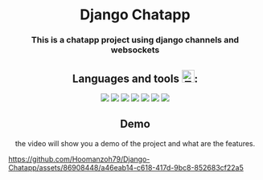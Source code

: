 <h1 align="center">
Django Chatapp
</h1>

<space>
	
<h3 align="center">
 This is a chatapp project using django channels and websockets 
</h3>

<space>
	
<h2 align="center">
Languages and tools <img src="https://raw.githubusercontent.com/Tarikul-Islam-Anik/Animated-Fluent-Emojis/master/Emojis/Objects/Toolbox.png" alt="Toolbox" width="25" height="25" />:
</h2>

<space>
	
<div align="center">
	<img src="https://skillicons.dev/icons?i=python"/>
	<img src="https://skillicons.dev/icons?i=django"/>
	<img src="https://skillicons.dev/icons?i=docker"/>
	<img src="https://skillicons.dev/icons?i=redis"/>
 <img src="https://skillicons.dev/icons?i=html"/>
  <img src="https://skillicons.dev/icons?i=css"/>
 <img src="https://skillicons.dev/icons?i=javascript"/>
</div>


<space>
<space>
<h2 align="center">
 Demo
</h2>
<space>
<p align="center">
	the video will show you a demo of the project and what are the features.
</p>

https://github.com/Hoomanzoh79/Django-Chatapp/assets/86908448/a46eab14-c618-417d-9bc8-852683cf22a5

